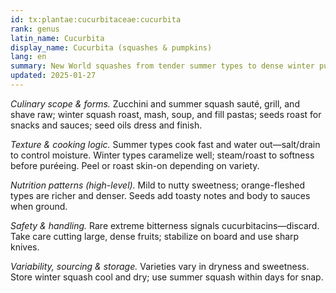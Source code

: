 ```yaml
---
id: tx:plantae:cucurbitaceae:cucurbita
rank: genus
latin_name: Cucurbita
display_name: Cucurbita (squashes & pumpkins)
lang: en
summary: New World squashes from tender summer types to dense winter pumpkins; eaten sautéed, roasted, braised, puréed, and as seeds and oils.
updated: 2025-01-27
---
```


_Culinary scope & forms._ Zucchini and summer squash sauté, grill, and shave raw; winter squash roast, mash, soup, and fill pastas; seeds roast for snacks and sauces; seed oils dress and finish.

_Texture & cooking logic._ Summer types cook fast and water out—salt/drain to control moisture. Winter types caramelize well; steam/roast to softness before puréeing. Peel or roast skin-on depending on variety.

_Nutrition patterns (high-level)._ Mild to nutty sweetness; orange-fleshed types are richer and denser. Seeds add toasty notes and body to sauces when ground.

_Safety & handling._ Rare extreme bitterness signals cucurbitacins—discard. Take care cutting large, dense fruits; stabilize on board and use sharp knives.

_Variability, sourcing & storage._ Varieties vary in dryness and sweetness. Store winter squash cool and dry; use summer squash within days for snap.
